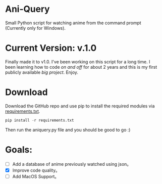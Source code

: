 # Ani-Query
Small Python script for watching anime from the command prompt (Currently only for Windows).

# Current Version: v.1.0
Finally made it to v1.0. I've been working on this script for a long time. I been learning how to code *on and off* for about 2 years and this is my first publicly available *big project*. Enjoy.

# Download
Download the GitHub repo and use pip to install the required modules via [requirements.txt](./requirements.txt).
```python
pip install -r requirements.txt
```
Then run the aniquery.py file and you should be good to go :)

# Goals:
- [ ] Add a database of anime previously watched using json。
- [x] Improve code quality。
- [ ] Add MacOS Support。
